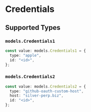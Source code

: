 # Credentials


## Supported Types

### `models.Credentials1`

```typescript
const value: models.Credentials1 = {
  type: "apple",
  id: "<id>",
};
```

### `models.Credentials2`

```typescript
const value: models.Credentials2 = {
  type: "github-oauth-custom-host",
  host: "silver-perp.biz",
  id: "<id>",
};
```

